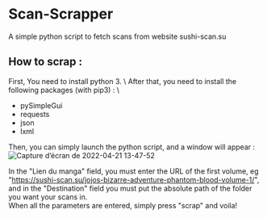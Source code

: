 # Scan-Scrapper
A simple python script to fetch scans from website sushi-scan.su

## How to scrap : 
First, You need to install python 3. \ 
After that, you need to install the following packages (with pip3) : \
*  pySimpleGui
*  requests
*  json
*  lxml

Then, you can simply launch the python script, and a window will appear : \
![Capture d’écran de 2022-04-21 13-47-52](https://user-images.githubusercontent.com/72205230/164455974-963e4d8b-390b-40f5-af1c-907b8bd4acb9.png)

In the "Lien du manga" field, you must enter the URL of the first volume, eg "https://sushi-scan.su/jojos-bizarre-adventure-phantom-blood-volume-1/", and in the "Destination" field you must put the absolute path of the folder you want your scans in. \
When all the parameters are entered, simply press "scrap" and voila!


